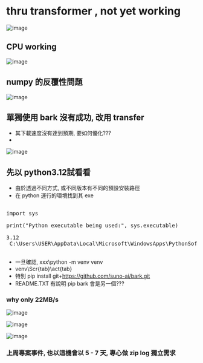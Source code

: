 # thru transformer , not yet working
![image](https://github.com/user-attachments/assets/900a24e9-28c0-4b37-b648-2ba3af7f4d08)


## CPU working
![image](https://github.com/user-attachments/assets/5bc18fcc-eba4-4bda-9a05-97b32ef3847f)



## numpy 的反覆性問題
![image](https://github.com/user-attachments/assets/c2d7016a-5c55-4009-bf1a-fd95ccb8db8a)


## 單獨使用 bark 沒有成功, 改用 transfer
- 其下載速度沒有達到預期, 要如何優化???
- 
![image](https://github.com/user-attachments/assets/f29b99d7-5e7e-42c9-8091-4265099802ce)



## 先以 python3.12試看看
- 由於透過不同方式, 或不同版本有不同的預設安裝路徑
- 在 python 運行的環境找到其 exe
<pre>

import sys

print("Python executable being used:", sys.executable)

3.12
 C:\Users\USER\AppData\Local\Microsoft\WindowsApps\PythonSoftwareFoundation.Python.3.12_qbz5n2kfra8p0\python.exe
 </pre>
- 一旦確認,   xxx\python -m venv venv
- venv\Scr{tab}\act{tab}
- 特別 pip install git+https://github.com/suno-ai/bark.git
- README.TXT 有說明 pip bark 會是另一個???

### why only 22MB/s

![image](https://github.com/user-attachments/assets/3535c12c-2d60-413a-8b39-8274c05511b2)

![image](https://github.com/user-attachments/assets/7cbb784f-210c-438a-8f4a-5c0b6ef636c6)


![image](https://github.com/user-attachments/assets/3df50899-8aff-40f6-9977-116f7e874d9a)
### 上周專案事件, 也以這機會以 5 - 7 天, 專心做 zip log 獨立需求 
